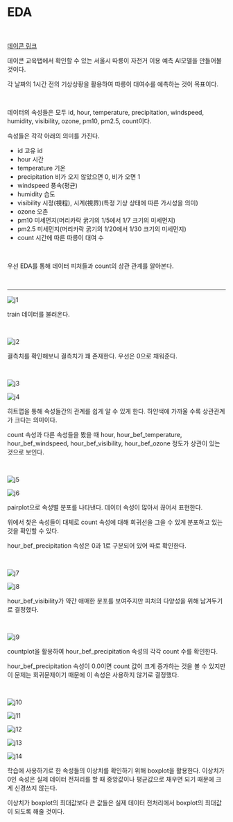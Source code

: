# EDA

<br>

[데이콘 링크](https://dacon.io/competitions/open/235576/overview/description)

데이콘 교육탭에서 확인할 수 있는 서울시 따릉이 자전거 이용 예측 AI모델을 만들어볼 것이다.

각 날짜의 1시간 전의 기상상황을 활용하여 따릉이 대여수를 예측하는 것이 목표이다.

<br>

데이터의 속성들은 모두 id, hour, temperature, precipitation, windspeed, humidity, visibility, ozone, pm10, pm2.5, count이다.

속성들은 각각 아래의 의미를 가진다.

- id 고유 id
- hour 시간
- temperature 기온
- precipitation 비가 오지 않았으면 0, 비가 오면 1
- windspeed 풍속(평균)
- humidity 습도
- visibility 시정(視程), 시계(視界)(특정 기상 상태에 따른 가시성을 의미)
- ozone 오존
- pm10 미세먼지(머리카락 굵기의 1/5에서 1/7 크기의 미세먼지)
- pm2.5 미세먼지(머리카락 굵기의 1/20에서 1/30 크기의 미세먼지)
- count 시간에 따른 따릉이 대여 수

<br>

우선 EDA를 통해 데이터 피처들과 count의 상관 관계를 알아본다.

<br>

---

![j1](https://github.com/Cheolyong-Kim/DACON-Prediction_of_Ttareungi_Bicycle_Use/blob/master/image%201/j1.png?raw=true)

train 데이터를 불러온다.

<br>

![j2](https://github.com/Cheolyong-Kim/DACON-Prediction_of_Ttareungi_Bicycle_Use/blob/master/image%201/j2.png?raw=true)

결측치를 확인해보니 결측치가 꽤 존재한다. 우선은 0으로 채워준다.

<br>

![j3](https://github.com/Cheolyong-Kim/DACON-Prediction_of_Ttareungi_Bicycle_Use/blob/master/image%201/j3.png?raw=true)

![j4](https://github.com/Cheolyong-Kim/DACON-Prediction_of_Ttareungi_Bicycle_Use/blob/master/image%201/j4.png?raw=true)

히트맵을 통해 속성들간의 관계를 쉽게 알 수 있게 한다. 하얀색에 가까울 수록 상관관계가 크다는 의미이다.

count 속성과 다른 속성들을 봤을 때 hour, hour_bef_temperature, hour_bef_windspeed, hour_bef_visibility, hour_bef_ozone 정도가 상관이 있는 것으로 보인다.

<br>

![j5](https://github.com/Cheolyong-Kim/DACON-Prediction_of_Ttareungi_Bicycle_Use/blob/master/image%201/j5.png?raw=true)

![j6](https://github.com/Cheolyong-Kim/DACON-Prediction_of_Ttareungi_Bicycle_Use/blob/master/image%201/j6.png?raw=true)

pairplot으로 속성별 분포를 나타낸다. 데이터 속성이 많아서 끊어서 표현한다.

위에서 찾은 속성들이 대체로 count 속성에 대해 회귀선을 그을 수 있게 분포하고 있는 것을 확인할 수 있다.

hour_bef_precipitation 속성은 0과 1로 구분되어 있어 따로 확인한다.

<br>

![j7](https://github.com/Cheolyong-Kim/DACON-Prediction_of_Ttareungi_Bicycle_Use/blob/master/image%201/j7.png?raw=true)

![j8](https://github.com/Cheolyong-Kim/DACON-Prediction_of_Ttareungi_Bicycle_Use/blob/master/image%201/j8.png?raw=true)

hour_bef_visibility가 약간 애매한 분포를 보여주지만 피처의 다양성을 위해 남겨두기로 결정했다.

<br>

![j9](https://github.com/Cheolyong-Kim/DACON-Prediction_of_Ttareungi_Bicycle_Use/blob/master/image%201/j9.png?raw=true)

countplot을 활용하여 hour_bef_precipitation 속성의 각각 count 수를 확인한다.

hour_bef_precipitation 속성이 0.0이면 count 값이 크게 증가하는 것을 볼 수 있지만 이 문제는 회귀문제이기 때문에 이 속성은 사용하지 않기로 결정했다.

<br>

![j10](https://github.com/Cheolyong-Kim/DACON-Prediction_of_Ttareungi_Bicycle_Use/blob/master/image%201/j10.png?raw=true)

![j11](https://github.com/Cheolyong-Kim/DACON-Prediction_of_Ttareungi_Bicycle_Use/blob/master/image%201/j11.png?raw=true)

![j12](https://github.com/Cheolyong-Kim/DACON-Prediction_of_Ttareungi_Bicycle_Use/blob/master/image%201/j12.png?raw=true)

![j13](https://github.com/Cheolyong-Kim/DACON-Prediction_of_Ttareungi_Bicycle_Use/blob/master/image%201/j13.png?raw=true)

![j14](https://github.com/Cheolyong-Kim/DACON-Prediction_of_Ttareungi_Bicycle_Use/blob/master/image%201/j14.png?raw=true)

학습에 사용하기로 한 속성들의 이상치를 확인하기 위해 boxplot을 활용한다. 이상치가 0인 속성은 실제 데이터 전처리를 할 때 중앙값이나 평균값으로 채우면 되기 때문에 크게 신경쓰지 않는다.

이상치가 boxplot의 최대값보다 큰 값들은 실제 데이터 전처리에서 boxplot의 최대값이 되도록 해줄 것이다.